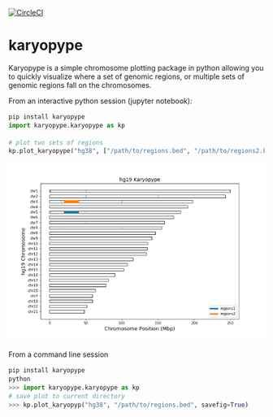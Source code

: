 [![CircleCI](https://circleci.com/gh/jakevc/karyopype.svg?style=svg)](https://circleci.com/gh/jakevc/karyopype)

# karyopype

Karyopype is a simple chromosome plotting package in python allowing you to quickly visualize where a set of genomic regions, or multiple sets of genomic regions fall on the chromosomes.


From an interactive python session (jupyter notebook):
```python
pip install karyopype
import karyopype.karyopype as kp

# plot two sets of regions
kp.plot_karyopype("hg38", ["/path/to/regions.bed", "/path/to/regions2.bed"])
```

![](karyopype/data/hg19_karyopype.png)

From a command line session
```python
pip install karyopype
python
>>> import karyopype.karyopype as kp
# save plot to current directory
>>> kp.plot_karyopyp("hg38", "/path/to/regions.bed", savefig=True)
```